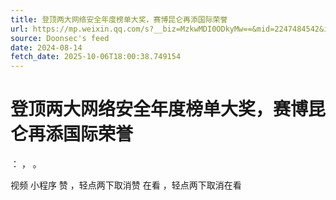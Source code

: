 ```yaml
---
title: 登顶两大网络安全年度榜单大奖，赛博昆仑再添国际荣誉
url: https://mp.weixin.qq.com/s?__biz=MzkwMDI0ODkyMw==&mid=2247484542&idx=1&sn=f838d3abb6918d34b5185da9cb709257
source: Doonsec's feed
date: 2024-08-14
fetch_date: 2025-10-06T18:00:38.749154
---
```


# 登顶两大网络安全年度榜单大奖，赛博昆仑再添国际荣誉

：
，
。

视频
小程序
赞
，轻点两下取消赞
在看
，轻点两下取消在看